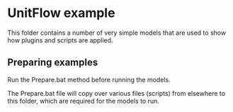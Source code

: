 # UnitFlow example
This folder contains a number of very simple models that are used
to show how plugins and scripts are applied.

## Preparing examples
Run the Prepare.bat method before running the models.

The Prepare.bat file will copy over various files (scripts) from elsewhere to this
folder, which are required for the models to run. 
